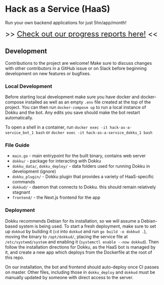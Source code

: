 # Hack as a Service (HaaS)

Run your own backend applications for just 5hn/app/month!

<font size="5"> \>> [Check out our progress reports here!](progress/README.md) << </font>

## Development

Contributions to the project are welcome! Make sure to discuss changes with other contributors in a GitHub issue or on Slack before beginning development on new features or bugfixes.

### Local Development

Before starting local development make sure you have docker and docker-compose installed as well as an empty `.env` file created at the top of the project. You can then run `docker-compose up` to run a local instance of Dokku and the bot. Any edits you save should make the bot restart automatically.

To open a shell in a container, run `docker exec -it hack-as-a-service_bot_1 bash` or `docker exec -it hack-as-a-service_dokku_1 bash`

### File Guide

- `main.go` - main entrypoint for the built binary, contains web server
- `dokku/` - package for interacting with Dokku
- `dokku_data/`, `dokku_deploy/` - data folders used for running Dokku in development (ignore)
- `dokku_plugin/` - Dokku plugin that provides a variety of HaaS-specific commands
- `dokkud/` - daemon that connects to Dokku. this should remain relatively stagnant
- `frontend/` - the Next.js frontend for the app

### Deployment

Dokku recommends Debian for its installation, so we will assume a Debian-based system is being used. To start a fresh deployment, make sure to set up `dokkud` by building it (`cd` into `dokkud` and run `go build -o dokkud .`), moving the binary to `/opt/dokkud/`, placing the service file at `/etc/systemd/system` and enabling it (`systemctl enable --now dokkud`). Then follow the installation directions for Dokku, as the HaaS bot is managed by it, and create a new app which deploys from the Dockerfile at the root of this repo.

On our installation, the bot and frontend should auto-deploy once CI passes on master. Other files, including those in `dokku_deploy` and `dokkud` must be manually updated by someone with direct access to the server.
